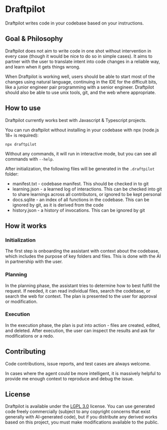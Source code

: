 # Draftpilot

Draftpilot writes code in your codebase based on your instructions.

## Goal & Philosophy

Draftpilot does not aim to write code in one shot without intervention in every case (though it would be
nice to do so in simple cases). It aims to partner with the user to translate intent into
code changes in a reliable way, and learn when it gets things wrong.

When Draftpilot is working well, users should be able to start most of the changes using natural
language, continuing in the IDE for the difficult bits, like a
junior engineer pair programming with a senior engineer. Draftpilot should also be able to use
unix tools, git, and the web where appropriate.

## How to use

Draftpilot currently works best with Javascript & Typescript projects.

You can run draftpilot without installing in your codebase with npx (node.js 18+ is required):

`npx draftpilot`

Without any commands, it will run in interactive mode, but you can see all commands with `--help`.

After initialization, the following files will be generated in the `.draftpilot` folder:

- manifest.txt - codebase manifest. This should be checked in to git
- learning.json - a learned log of interactions. This can be checked into git to share learnings across all contributors, or ignored to be kept personal
- docs.sqlite - an index of all functions in the codebase. This
  can be ignored by git, as it is derived from the code
- history.json - a history of invocations. This can be ignored
  by git

## How it works

### Initialization

The first step is onboarding the assistant with context about the codebase, which includes the
purpose of key folders and files. This is done with the AI in partnership with the user.

### Planning

In the planning phase, the assistant tries to determine how to best fulfill the request. If needed,
it can read individual files, search the codebase, or search the web for context. The plan is
presented to the user for approval or modification.

### Execution

In the execution phase, the plan is put into action - files are created, edited, and deleted. After
execution, the user can inspect the results and ask for modifications or a redo.

## Contributing

Code contributions, issue reports, and test cases are always welcome.

In cases where the agent could be more intelligent, it is massively helpful to provide me
enough context to reproduce and debug the issue.

## License

Draftpilot is available under the [LGPL 3.0](https://spdx.org/licenses/LGPL-3.0-or-later.html) license.
You can use generated code freely commercially (subject to any copyright concerns that exist
generally with AI-generated code), but if you distribute any derived works based on this project,
you must make modifications available to the public.
